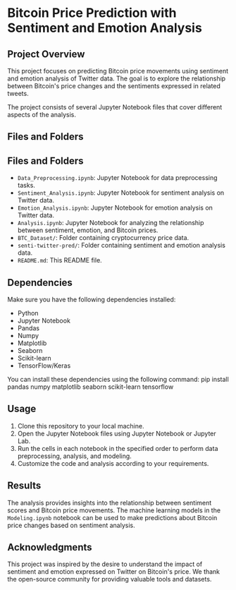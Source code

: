 # Bitcoin Price Prediction with Sentiment and Emotion Analysis


## Project Overview

This project focuses on predicting Bitcoin price movements using sentiment and emotion analysis of Twitter data. The goal is to explore the relationship between Bitcoin's price changes and the sentiments expressed in related tweets.

The project consists of several Jupyter Notebook files that cover different aspects of the analysis.

## Files and Folders

## Files and Folders

- `Data_Preprocessing.ipynb`: Jupyter Notebook for data preprocessing tasks.
- `Sentiment_Analysis.ipynb`: Jupyter Notebook for sentiment analysis on Twitter data.
- `Emotion_Analysis.ipynb`: Jupyter Notebook for emotion analysis on Twitter data.
- `Analysis.ipynb`: Jupyter Notebook for analyzing the relationship between sentiment, emotion, and Bitcoin prices.
- `BTC_Dataset/`: Folder containing cryptocurrency price data.
- `senti-twitter-pred/`: Folder containing sentiment and emotion analysis data.
- `README.md`: This README file.
## Dependencies

Make sure you have the following dependencies installed:

- Python
- Jupyter Notebook
- Pandas
- Numpy
- Matplotlib
- Seaborn
- Scikit-learn
- TensorFlow/Keras

You can install these dependencies using the following command:
pip install pandas numpy matplotlib seaborn scikit-learn tensorflow


## Usage

1. Clone this repository to your local machine.
2. Open the Jupyter Notebook files using Jupyter Notebook or Jupyter Lab.
3. Run the cells in each notebook in the specified order to perform data preprocessing, analysis, and modeling.
4. Customize the code and analysis according to your requirements.

## Results

The analysis provides insights into the relationship between sentiment scores and Bitcoin price movements. The machine learning models in the `Modeling.ipynb` notebook can be used to make predictions about Bitcoin price changes based on sentiment analysis.

## Acknowledgments

This project was inspired by the desire to understand the impact of sentiment and emotion expressed on Twitter on Bitcoin's price. We thank the open-source community for providing valuable tools and datasets.

